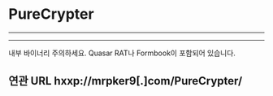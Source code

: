 # PureCrypter
-----------------------
----------------------

내부 바이너리 주의하세요. Quasar RAT나 Formbook이 포함되어 있습니다.

연관 URL hxxp://mrpker9[.]com/PureCrypter/
---------------------------
